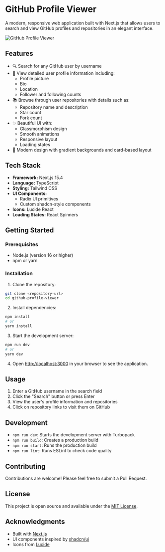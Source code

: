 # GitHub Profile Viewer

A modern, responsive web application built with Next.js that allows users to search and view GitHub profiles and repositories in an elegant interface.

![GitHub Profile Viewer](/public/image.png)

## Features

- 🔍 Search for any GitHub user by username
- 👤 View detailed user profile information including:
  - Profile picture
  - Bio
  - Location
  - Follower and following counts
- 📚 Browse through user repositories with details such as:
  - Repository name and description
  - Star count
  - Fork count
- ✨ Beautiful UI with:
  - Glassmorphism design
  - Smooth animations
  - Responsive layout
  - Loading states
- 🎨 Modern design with gradient backgrounds and card-based layout

## Tech Stack

- **Framework:** Next.js 15.4
- **Language:** TypeScript
- **Styling:** Tailwind CSS
- **UI Components:** 
  - Radix UI primitives
  - Custom shadcn-style components
- **Icons:** Lucide React
- **Loading States:** React Spinners

## Getting Started

### Prerequisites

- Node.js (version 16 or higher)
- npm or yarn

### Installation

1. Clone the repository:
```bash
git clone <repository-url>
cd github-profile-viewer
```

2. Install dependencies:
```bash
npm install
# or
yarn install
```

3. Start the development server:
```bash
npm run dev
# or
yarn dev
```

4. Open [http://localhost:3000](http://localhost:3000) in your browser to see the application.

## Usage

1. Enter a GitHub username in the search field
2. Click the "Search" button or press Enter
3. View the user's profile information and repositories
4. Click on repository links to visit them on GitHub

## Development

- `npm run dev`: Starts the development server with Turbopack
- `npm run build`: Creates a production build
- `npm run start`: Runs the production build
- `npm run lint`: Runs ESLint to check code quality

## Contributing

Contributions are welcome! Please feel free to submit a Pull Request.

## License

This project is open source and available under the [MIT License](LICENSE).

## Acknowledgments

- Built with [Next.js](https://nextjs.org/)
- UI components inspired by [shadcn/ui](https://ui.shadcn.com/)
- Icons from [Lucide](https://lucide.dev/)
